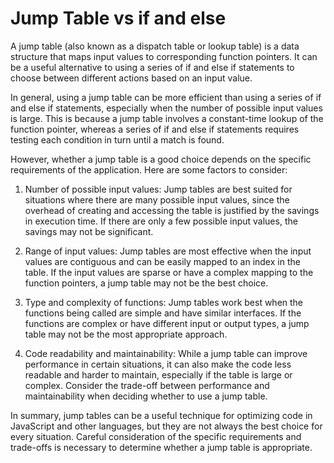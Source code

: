 # Jump Table vs if and else

A jump table (also known as a dispatch table or lookup table) is a data structure that maps input values to corresponding function pointers. It can be a useful alternative to using a series of if and else if statements to choose between different actions based on an input value.

In general, using a jump table can be more efficient than using a series of if and else if statements, especially when the number of possible input values is large. This is because a jump table involves a constant-time lookup of the function pointer, whereas a series of if and else if statements requires testing each condition in turn until a match is found.

However, whether a jump table is a good choice depends on the specific requirements of the application. Here are some factors to consider:

1. Number of possible input values: Jump tables are best suited for situations where there are many possible input values, since the overhead of creating and accessing the table is justified by the savings in execution time. If there are only a few possible input values, the savings may not be significant.

2. Range of input values: Jump tables are most effective when the input values are contiguous and can be easily mapped to an index in the table. If the input values are sparse or have a complex mapping to the function pointers, a jump table may not be the best choice.

3. Type and complexity of functions: Jump tables work best when the functions being called are simple and have similar interfaces. If the functions are complex or have different input or output types, a jump table may not be the most appropriate approach.

4. Code readability and maintainability: While a jump table can improve performance in certain situations, it can also make the code less readable and harder to maintain, especially if the table is large or complex. Consider the trade-off between performance and maintainability when deciding whether to use a jump table.

In summary, jump tables can be a useful technique for optimizing code in JavaScript and other languages, but they are not always the best choice for every situation. Careful consideration of the specific requirements and trade-offs is necessary to determine whether a jump table is appropriate.